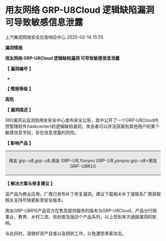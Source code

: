 #  用友网络 GRP-U8Cloud 逻辑缺陷漏洞 可导致敏感信息泄露   
 上汽集团网络安全应急响应中心   2025-02-14 15:55  
  
**漏洞情报**  
  
  
  
  
  
**用友网络 GRP-U8Cloud 逻辑缺陷漏洞 可导致敏感信息泄露**  
  
  
**【 漏洞编号 】**  
  
-  
  
  
**【 情报等级 】**  
  
**高危**  
  
  
**【 漏洞描述 】**  
  
360漏洞云监测到用友安全中心发布安全公告，其中公开了一个GRP-U8Cloud内控管理软件(taskcenter)的逻辑缺陷漏洞，攻击者可以非法获取到其他用户的某个敏感信息字段，存在信息泄露的风险。  
  
  
**【 影响产品 】**  
  
<table><tbody><tr><td colspan="1" rowspan="1" style="border-color: rgb(255, 255, 255);background-color: rgb(231, 231, 231);padding: 6px;" width="99.0000%"><section style="text-align: center;font-size: 14px;"><p>用友 grp-u8,grp-u8,用友 GRP-U8,Yonyou GRP-U8,yonyou grp-u8=用友GRP-U8R10</p></section></td></tr></tbody></table>  
  
**【 解决方案与修复建议 】**  
  
该产品为商业应用，厂商已发布补丁修复漏洞，建议下载相关补丁或联系厂商获取相关支持尽快更新至安全版本。  
  
用友GRP-U8R10产品官方在售及提供服务的版本为GRP-U8Cloud，产品分行政事业、教育、乡村三资、信创普及版四个产品系列，以上受到本次通报漏洞的影响。  
  
与此同时，请做好资产自查以及预防工作，以免遭受黑客攻击。  
  
